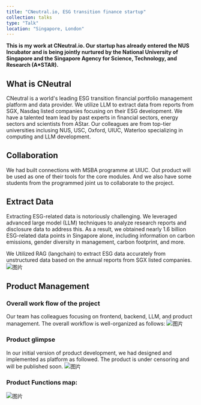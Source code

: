```yaml
---
title: "CNeutral.io, ESG transition finance startup"
collection: talks
type: "Talk"
location: "Singapore, London"
---
```


**This is my work at CNeutral.io. Our startup has already entered the NUS Incubator and is being jointly nurtured by
the National University of Singapore and the Singapore Agency for Science, Technology, and Research
(A*STAR).**

## What is CNeutral
CNeutral is a world's leading ESG transition financial portfolio management platform and data provider. We utilize LLM to extract data from reports from SGX, Nasdaq listed companies focusing on their ESG development. We have a talented team lead by past experts in financial sectors, energy sectors and scientists from AStar. Our colleagues are from top-tier universities inclusing NUS, USC, Oxford, UIUC, Waterloo specializing in computing and LLM development.

## Collaboration
We had built connections with MSBA programme at UIUC. Out product will be used as one of their tools for the core modules. And we also have some students from the programmed joint us to collaborate to the project.

## Extract Data
Extracting ESG-related data is notoriously challenging. We leveraged advanced large model (LLM) techniques to analyze research reports and disclosure data to address this. As a result, we obtained nearly 1.6 billion ESG-related data points in Singapore alone, including information on carbon emissions, gender diversity in management, carbon footprint, and more.

We Utilized RAG (langchain) to extract ESG data accurately from unstructured data based on the annual reports from SGX listed companies.
![图片](https://github.com/user-attachments/assets/e71ccc6f-1ee6-4804-99d1-ca9915a583b4)


## Product Management
### Overall work flow of the project
Our team has colleagues focusing on frontend, backend, LLM, and product management. The overall workflow is well-organized as follows:
![图片](https://github.com/user-attachments/assets/cd43a974-025e-4ad5-9541-6897ebaba611)

### Product glimpse
In our initial version of product development, we had designed and implemented as platform as followed. The product is under censoring and will be published soon.
![图片](https://github.com/user-attachments/assets/2544c22b-348b-4cc6-83f4-ef5e014374c5)

### Product Functions map:
![图片](https://github.com/user-attachments/assets/3ccac909-fa90-4983-826d-6f43ce7c2476)
